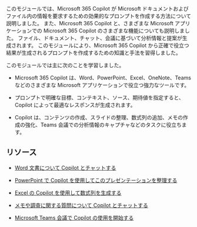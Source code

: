 
このモジュールでは、Microsoft 365 Copilot が Microsoft ドキュメントおよびファイル内の情報を要求するための効果的なプロンプトを作成する方法について説明しました。 また、Microsoft 365 Copilot と、さまざまな Microsoft アプリケーションでの Microsoft 365 Copilot のさまざまな機能についても説明しました。 ファイル、ドキュメント、チャット、会議に基づいて分析情報と提案が生成されます。 このモジュールにより、Microsoft 365 Copilot から正確で役立つ結果が生成されるプロンプトを作成するための知識と手法を習得しました。

このモジュールでは主に次のことを学習しました。

- Microsoft 365 Copilot は、Word、PowerPoint、Excel、OneNote、Teams などのさまざまな Microsoft アプリケーションで役立つ強力なツールです。

- プロンプトで明確な目標、コンテキスト、ソース、期待値を指定すると、Copilot によって最適なレスポンスが生成されます。

- Copilot は、コンテンツの作成、スライドの整理、数式列の追加、メモの作成の強化、Teams 会議での分析情報のキャプチャなどのタスクに役立ちます。

## リソース

- [Word 文書について Copilot とチャットする](https://support.microsoft.com/office/chat-with-copilot-about-your-word-document-4482c688-a495-4571-bfcd-4a9fc6608090)

- [PowerPoint で Copilot を使用してこのプレゼンテーションを整理する](https://support.microsoft.com/office/organize-this-presentation-with-copilot-in-powerpoint-a207eea3-7a56-4225-88f1-54dd37cdcf6a)

- [Excel の Copilot を使用して数式列を生成する](https://support.microsoft.com/office/generate-formula-columns-with-copilot-in-excel-d866d926-9791-4e5f-be2a-c6dd9e587a47)

- [メモや調査に関する質問について Copilot とチャットする](https://support.microsoft.com/office/chat-with-copilot-about-your-notes-and-research-questions-8be75b91-d4d3-461e-af9a-fadfe208b589)

- [Microsoft Teams 会議で Copilot の使用を開始する](https://support.microsoft.com/office/get-started-with-copilot-in-microsoft-teams-meetings-0bf9dd3c-96f7-44e2-8bb8-790bedf066b1)